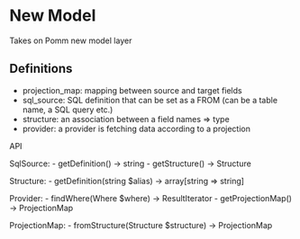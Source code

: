 # New Model

Takes on Pomm new model layer

## Definitions

 * projection_map: mapping between source and target fields
 * sql_source:  SQL definition that can be set as a FROM (can be a table name, a SQL query etc.)
 * structure: an association between a field names => type
 * provider: a provider is fetching data according to a projection

API

  SqlSource:
    - getDefinition() -> string
    - getStructure() -> Structure

  Structure:
    - getDefinition(string $alias) -> array[string => string]

  Provider:
    - findWhere(Where $where) -> ResultIterator
    - getProjectionMap() -> ProjectionMap

  ProjectionMap:
    - fromStructure(Structure $structure) -> ProjectionMap